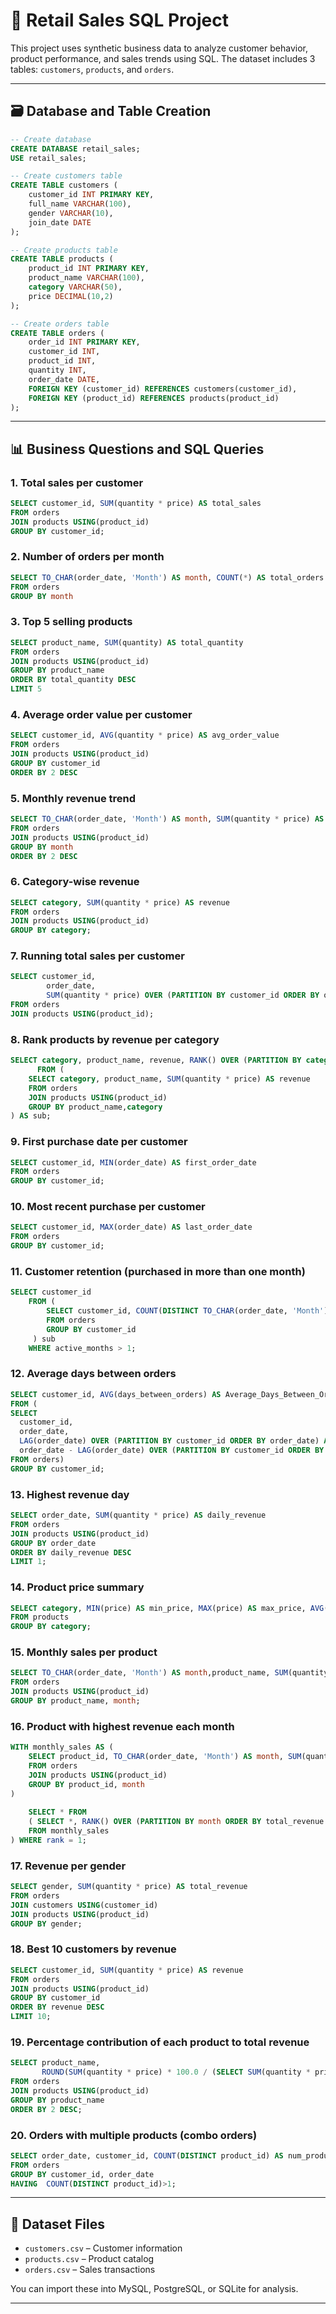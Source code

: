 
# 🛒 Retail Sales SQL Project

This project uses synthetic business data to analyze customer behavior, product performance, and sales trends using SQL. The dataset includes 3 tables: `customers`, `products`, and `orders`.

---

## 🗃️ Database and Table Creation

```sql
-- Create database
CREATE DATABASE retail_sales;
USE retail_sales;

-- Create customers table
CREATE TABLE customers (
    customer_id INT PRIMARY KEY,
    full_name VARCHAR(100),
    gender VARCHAR(10),
    join_date DATE
);

-- Create products table
CREATE TABLE products (
    product_id INT PRIMARY KEY,
    product_name VARCHAR(100),
    category VARCHAR(50),
    price DECIMAL(10,2)
);

-- Create orders table
CREATE TABLE orders (
    order_id INT PRIMARY KEY,
    customer_id INT,
    product_id INT,
    quantity INT,
    order_date DATE,
    FOREIGN KEY (customer_id) REFERENCES customers(customer_id),
    FOREIGN KEY (product_id) REFERENCES products(product_id)
);
```

---

## 📊 Business Questions and SQL Queries

### 1. Total sales per customer
```sql
SELECT customer_id, SUM(quantity * price) AS total_sales
FROM orders
JOIN products USING(product_id)
GROUP BY customer_id;
```

### 2. Number of orders per month
```sql
SELECT TO_CHAR(order_date, 'Month') AS month, COUNT(*) AS total_orders
FROM orders
GROUP BY month

```

### 3. Top 5 selling products
```sql
SELECT product_name, SUM(quantity) AS total_quantity
FROM orders
JOIN products USING(product_id)
GROUP BY product_name
ORDER BY total_quantity DESC
LIMIT 5
```

### 4. Average order value per customer
```sql
SELECT customer_id, AVG(quantity * price) AS avg_order_value
FROM orders
JOIN products USING(product_id)
GROUP BY customer_id
ORDER BY 2 DESC
```

### 5. Monthly revenue trend
```sql
SELECT TO_CHAR(order_date, 'Month') AS month, SUM(quantity * price) AS revenue
FROM orders
JOIN products USING(product_id)
GROUP BY month
ORDER BY 2 DESC
```

### 6. Category-wise revenue
```sql
SELECT category, SUM(quantity * price) AS revenue
FROM orders
JOIN products USING(product_id)
GROUP BY category;
```

### 7. Running total sales per customer
```sql
SELECT customer_id, 
        order_date, 
		SUM(quantity * price) OVER (PARTITION BY customer_id ORDER BY order_date) AS running_total
FROM orders
JOIN products USING(product_id);
```

### 8. Rank products by revenue per category
```sql
SELECT category, product_name, revenue, RANK() OVER (PARTITION BY category ORDER BY revenue DESC) AS rank
      FROM (
    SELECT category, product_name, SUM(quantity * price) AS revenue
    FROM orders
    JOIN products USING(product_id)
    GROUP BY product_name,category	
) AS sub;
```

### 9. First purchase date per customer
```sql
SELECT customer_id, MIN(order_date) AS first_order_date
FROM orders
GROUP BY customer_id;
```

### 10. Most recent purchase per customer
```sql
SELECT customer_id, MAX(order_date) AS last_order_date
FROM orders
GROUP BY customer_id;
```

### 11. Customer retention (purchased in more than one month)
```sql
SELECT customer_id
	FROM (
	    SELECT customer_id, COUNT(DISTINCT TO_CHAR(order_date, 'Month')) AS active_months
	    FROM orders
	    GROUP BY customer_id
	 ) sub
	WHERE active_months > 1;
```

### 12. Average days between orders
```sql
SELECT customer_id, AVG(days_between_orders) AS Average_Days_Between_Ord
FROM (
SELECT
  customer_id,
  order_date,
  LAG(order_date) OVER (PARTITION BY customer_id ORDER BY order_date) AS previous_order_date,
  order_date - LAG(order_date) OVER (PARTITION BY customer_id ORDER BY order_date) AS days_between_orders
FROM orders)
GROUP BY customer_id;
```

### 13. Highest revenue day
```sql
SELECT order_date, SUM(quantity * price) AS daily_revenue
FROM orders
JOIN products USING(product_id)
GROUP BY order_date
ORDER BY daily_revenue DESC
LIMIT 1;
```

### 14. Product price summary
```sql
SELECT category, MIN(price) AS min_price, MAX(price) AS max_price, AVG(price) AS avg_price
FROM products
GROUP BY category;
```

### 15. Monthly sales per product
```sql
SELECT TO_CHAR(order_date, 'Month') AS month,product_name, SUM(quantity) AS quantity_sold
FROM orders
JOIN products USING(product_id)
GROUP BY product_name, month;
```

### 16. Product with highest revenue each month
```sql
WITH monthly_sales AS (
    SELECT product_id, TO_CHAR(order_date, 'Month') AS month, SUM(quantity * price) AS total_revenue
    FROM orders
    JOIN products USING(product_id)
    GROUP BY product_id, month
)
    
	SELECT * FROM 
	( SELECT *, RANK() OVER (PARTITION BY month ORDER BY total_revenue DESC) AS rank
    FROM monthly_sales
) WHERE rank = 1;
```

### 17. Revenue per gender
```sql
SELECT gender, SUM(quantity * price) AS total_revenue
FROM orders
JOIN customers USING(customer_id)
JOIN products USING(product_id)
GROUP BY gender;
```

### 18. Best 10 customers by revenue
```sql
SELECT customer_id, SUM(quantity * price) AS revenue
FROM orders
JOIN products USING(product_id)
GROUP BY customer_id
ORDER BY revenue DESC
LIMIT 10;
```

### 19. Percentage contribution of each product to total revenue
```sql
SELECT product_name, 
       ROUND(SUM(quantity * price) * 100.0 / (SELECT SUM(quantity * price) FROM orders JOIN products USING(product_id)), 2) AS revenue_percent
FROM orders
JOIN products USING(product_id)
GROUP BY product_name
ORDER BY 2 DESC;
```

### 20. Orders with multiple products (combo orders)
```sql
SELECT order_date, customer_id, COUNT(DISTINCT product_id) AS num_products
FROM orders
GROUP BY customer_id, order_date
HAVING  COUNT(DISTINCT product_id)>1;
```

---

## 📁 Dataset Files

- `customers.csv` – Customer information
- `products.csv` – Product catalog
- `orders.csv` – Sales transactions

You can import these into MySQL, PostgreSQL, or SQLite for analysis.

---
